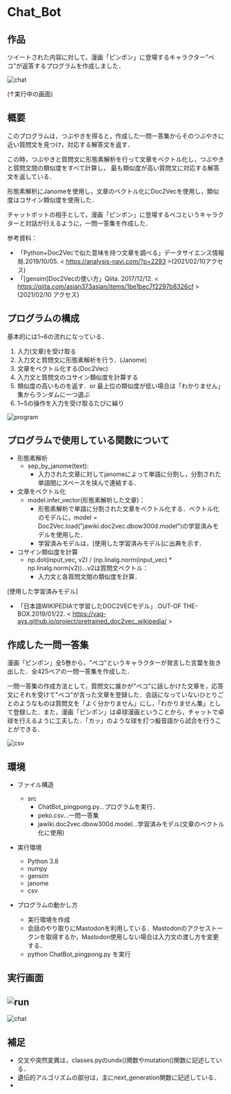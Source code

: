 # Chat_Bot

## 作品
ツイートされた内容に対して，漫画「ピンポン」に登場するキャラクター"ペコ"が返答するプログラムを作成しました．

![chat](img/chatbot.jpg)

(↑実行中の画面)

## 概要
このプログラムは，つぶやきを得ると，作成した一問一答集からそのつぶやきに近い質問文を見つけ，対応する解答文を返す．

この時，つぶやきと質問文に形態素解析を行って文章をベクトル化し，つぶやきと質問文間の類似度をすべて計算し，
最も類似度が高い質問文に対応する解答文を返している．

形態素解析にJanomeを使用し，文章のベクトル化にDoc2Vecを使用し，類似度はコサイン類似度を使用した．

チャットボットの相手として，漫画「ピンポン」に登場するペコというキャラクターと対話が行えるように，一問一答集を作成した．

参考資料：
- 「Python+Doc2Vecで似た意味を持つ文章を調べる」データサイエンス情報局.2019/10/05.
< https://analysis-navi.com/?p=2293 >(2021/02/10アクセス)
- 「[gensim]Doc2Vecの使い方」Qiita. 2017/12/12.
< https://qiita.com/asian373asian/items/1be1bec7f2297b8326cf >(2021/02/10 アクセス)

## プログラムの構成  
基本的には1~6の流れになっている．

1. 入力(文章)を受け取る
2. 入力文と質問文に形態素解析を行う．(Janome)
3. 文章をベクトル化する(Doc2Vec)
4. 入力文と質問文のコサイン類似度を計算する
5. 類似度の高いものを返す．or 最上位の類似度が低い場合は「わかりません」集からランダムに一つ選ぶ
6. 1~5の操作を入力を受け取るたびに繰り

![program](img/program.jpg)

## プログラムで使用している関数について
- 形態素解析
  - sep_by_janome(text):
    - 入力された文章に対してjanomeによって単語に分割し，分割された単語間にスペースを挟んで連結する．
- 文章をベクトル化
  - model.infer_vector(形態素解析した文章)：
    - 形態素解析で単語に分割された文章をベクトル化する．ベクトル化のモデルに，model = Doc2Vec.load("jawiki.doc2vec.dbow300d.model")の学習済みモデルを使用した．
    - 学習済みモデルは，[使用した学習済みモデル]に出典を示す．
- コサイン類似度を計算
  - np.dot(input_vec, v2) / (np.linalg.norm(input_vec) * np.linalg.norm(v2))...v2は質問文ベクトル：
    - 入力文と各質問文間の類似度を計算．

[使用した学習済みモデル]
- 「日本語WIKIPEDIAで学習したDOC2VECモデル」.OUT-OF THE-BOX.2019/01/22.
< https://yag-ays.github.io/project/pretrained_doc2vec_wikipedia/ >

 
## 作成した一問一答集
漫画「ピンポン」全5巻から，"ペコ"というキャラクターが発言した言葉を抜き出した．全425ペアの一問一答集を作成した．

一問一答集の作成方法として，質問文に誰かが"ペコ"に話しかけた文章を，応答文にそれを受けて"ペコ"が言った文章を登録した．会話になっていないひとりごとのようなものは質問文を「よく分かりません」にし，「わかりません集」として登録した．また，漫画「ピンポン」は卓球漫画ということから，チャットで卓球を行えるように工夫した．「カッ」のような球を打つ擬音語から試合を行うことができる．

![csv](img/peko.jpg)

## 環境
- ファイル構造
    - src
       - ChatBot_pingpong.py...プログラムを実行．
       - peko.csv...一問一答集
       - jawiki.doc2vec.dbow300d.model...学習済みモデル(文章のベクトル化に使用)

- 実行環境
  - Python 3.8
  - numpy
  - gensim
  - janome
  - csv

- プログラムの動かし方
  - 実行環境を作成
  - 会話のやり取りにMastodonを利用している．Mastodonのアクセストークンを取得するか，Mastodon使用しない場合は入力文の渡し方を変更する．
  - python ChatBot_pingpong.py  を実行

## 実行画面
![run](img/run.jpg)
---
![chat](img/chat.jpg)

## 補足
- 交叉や突然変異は，classes.pyのundx()関数やmutation()関数に記述している．
- 遺伝的アルゴリズムの部分は，主にnext_generation関数に記述している．
- 
